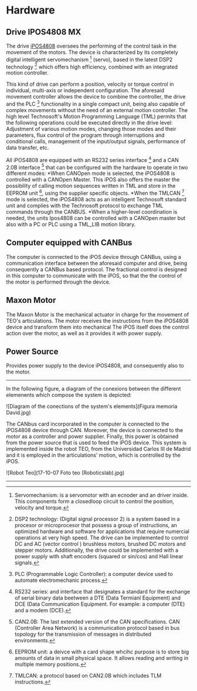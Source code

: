 Hardware
========

Drive IPOS4808 MX
------------------
The drive [iPOS4808](http://www.technosoftmotion.com/en/intelligent-drives-and-motors/other-drives/plug-in/ipos4808-mx) oversees the performing of the control task in the movement of the motors. The device is characterized by its completely digital intelligent servomechanism [^1] (servo), based in the latest DSP2 technology [^2] which offers high efficiency, combined with an integrated motion controller.

This kind of drive can perform a position, velocity or torque control in individual, multi-axis or independent configuration. The aforesaid movement controller allows the device to combine the controller, the drive and the PLC [^4] functionality in a single compact unit, being also capable of complex movements without the need of an external motion controller. The high level Technosoft's Motion Programming Language (TML) permits that the following operations could be executed directly in the drive level: Adjustment of various motion modes, changing those modes and their parameters, flux control of the program through interruptions and conditional calls, management of the input/output signals, performance of data transfer, etc.

All iPOS4808 are equipped with an RS232 series interface [^5] and a CAN 2.0B interface [^6] that can be configured with the hardware to operate in two different modes:
*When CANOpen mode is selected, the iPOS4808 is controlled with a CANOpen Master. This iPOS also offers the master the possibility of calling motion sequences written in TML and store in the EEPROM unit [^7], using the supplier specific objects.
*When the TMLCAN [^8] mode is selected, the iPOS4808 acts as an intelligent Technosoft standard unit and complies with the Technosoft protocol to exchange TML commands through the CANBUS.
*When a higher-level coordination is needed, the units Ipos4808 can be controlled with a CANOpen master but also with a PC or PLC using a TML_LIB motion library. 


Computer equipped with CANBus
-----------------------------
The computer is connected to the iPOS device through CANBus, using a communication interface between the aforesaid computer and drive, being consequently a CANBus based protocol. The fractional control is designed in this computer to communicate with the iPOS, so that the the control of the motor is performed through the device. 


Maxon Motor
------------
The Maxon Motor is the mechanical actuator in charge for the movement of TEO's articulations. The motor receives the instructions from the iPOS4808 device and transform them into mechanical The iPOS itself does the control action over the motor, as well as it provides it with power supply.


Power Source
------------
Provides power supply to the device iPOS4808, and consequently also to the motor. 

----------------------------------------------------------------------------------------------------------------------------------------

In the following figure, a diagram of the conexions between the different elemenents which compose the system is depicted:

![Diagram of the conections of the system's elements](Figura memoria David.jpg)

The CANbus card incorporated in the computer is connected to the iPOS4808 device through CAN. Moreover, the device is connected to the motor as a controller and power supplier.  Finally, this power is obtained from the power source that is used to feed the iPOS device.
This system is implemented inside the robot TEO, from the Universidad Carlos III de Madrid and it is employed in the articulations’ motion, which is controlled by the iPOS.

![Robot Teo](17-10-07 Foto teo (Roboticslab).jpg)

----------------------------------------------------------------------------------------------------------------------------------------


[^1]: Servomechanism: is a servomotor with an ecnoder and an driver inside. This components form a closedloop circuit to control the position, velocity and torque.

[^2]: DSP2 technology: (Digital signal processor 2) is a system based in a procesor or microprocesor that possess a group of instructions, an optimized hardware and software for applications that require numercial operations at very high speed. 
The drive can be implemented to control DC and AC (vector control [^3]) brushless motors, brushed DC motors and stepper motors. Additionally, the drive could be implemented with a power supply with shaft encoders (squared or sin/cos) and Hall linear signals.

[^3]: Vector control: strategy that uses a variable-frequency inverter control method where two ortogonal compoenents (motor magnetic flux and torque), that can be visualized with a vector, represent the stator currents of a three-phase AC electric motor.

[^4]: PLC (Programmable Logic Controller): a computer device used to automate electromechanic process. 

[^5]: RS232 series: and interface that designates a standard for the exchange of serial binary data beetween a DTE (Data Termianl Equipment) and DCE (Data Communication Equipment. For example: a computer (DTE) and a modem (DCE).

[^6]: CAN2.0B: The last extended version of the CAN specifications. CAN (Controller Area Network) is a communication protocol based in bus topology for the transmission of messages in distributed environments. 

[^7]: EEPROM unit: a deivce with a card shape whcihc purpose is to store big amounts of data in small physical space. It allows reading and writing in multiple memory positions. 

[^8]: TMLCAN: a protocol based on CAN2.0B which includes TLM instructions.







